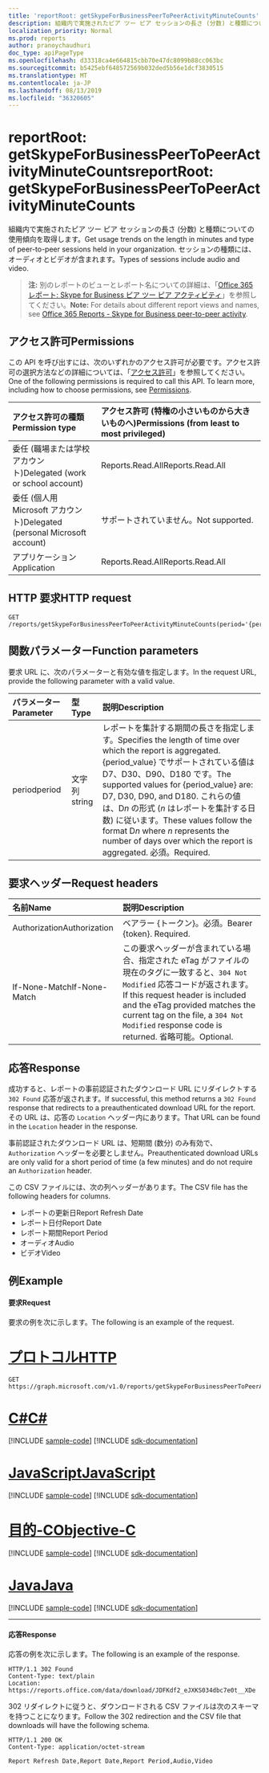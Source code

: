 ```yaml
---
title: 'reportRoot: getSkypeForBusinessPeerToPeerActivityMinuteCounts'
description: 組織内で実施されたピア ツー ピア セッションの長さ (分数) と種類についての使用傾向を取得します。 セッションの種類には、オーディオとビデオが含まれます。
localization_priority: Normal
ms.prod: reports
author: pranoychaudhuri
doc_type: apiPageType
ms.openlocfilehash: d33318ca4e664815cbb70e47dc8099b88cc063bc
ms.sourcegitcommit: b5425ebf648572569b032ded5b56e1dcf3830515
ms.translationtype: MT
ms.contentlocale: ja-JP
ms.lasthandoff: 08/13/2019
ms.locfileid: "36320605"
---
```

# <a name="reportroot-getskypeforbusinesspeertopeeractivityminutecounts"></a><span data-ttu-id="1ba3c-104">reportRoot: getSkypeForBusinessPeerToPeerActivityMinuteCounts</span><span class="sxs-lookup"><span data-stu-id="1ba3c-104">reportRoot: getSkypeForBusinessPeerToPeerActivityMinuteCounts</span></span>

<span data-ttu-id="1ba3c-105">組織内で実施されたピア ツー ピア セッションの長さ (分数) と種類についての使用傾向を取得します。</span><span class="sxs-lookup"><span data-stu-id="1ba3c-105">Get usage trends on the length in minutes and type of peer-to-peer sessions held in your organization.</span></span> <span data-ttu-id="1ba3c-106">セッションの種類には、オーディオとビデオが含まれます。</span><span class="sxs-lookup"><span data-stu-id="1ba3c-106">Types of sessions include audio and video.</span></span>

> <span data-ttu-id="1ba3c-107">**注:** 別のレポートのビューとレポート名についての詳細は、「[Office 365 レポート: Skype for Business ピア ツー ピア アクティビティ](https://support.office.com/client/Skype-for-Business-Online-peertopeer-activity-d3b2d569-4ee9-44b8-92bf-d518142f0713)」を参照してください。</span><span class="sxs-lookup"><span data-stu-id="1ba3c-107">**Note:** For details about different report views and names, see [Office 365 Reports - Skype for Business peer-to-peer activity](https://support.office.com/client/Skype-for-Business-Online-peertopeer-activity-d3b2d569-4ee9-44b8-92bf-d518142f0713).</span></span>

## <a name="permissions"></a><span data-ttu-id="1ba3c-108">アクセス許可</span><span class="sxs-lookup"><span data-stu-id="1ba3c-108">Permissions</span></span>

<span data-ttu-id="1ba3c-p103">この API を呼び出すには、次のいずれかのアクセス許可が必要です。アクセス許可の選択方法などの詳細については、「[アクセス許可](/graph/permissions-reference)」を参照してください。</span><span class="sxs-lookup"><span data-stu-id="1ba3c-p103">One of the following permissions is required to call this API. To learn more, including how to choose permissions, see [Permissions](/graph/permissions-reference).</span></span>

| <span data-ttu-id="1ba3c-111">アクセス許可の種類</span><span class="sxs-lookup"><span data-stu-id="1ba3c-111">Permission type</span></span>                        | <span data-ttu-id="1ba3c-112">アクセス許可 (特権の小さいものから大きいものへ)</span><span class="sxs-lookup"><span data-stu-id="1ba3c-112">Permissions (from least to most privileged)</span></span> |
| :------------------------------------- | :--------------------------------------- |
| <span data-ttu-id="1ba3c-113">委任 (職場または学校アカウント)</span><span class="sxs-lookup"><span data-stu-id="1ba3c-113">Delegated (work or school account)</span></span>     | <span data-ttu-id="1ba3c-114">Reports.Read.All</span><span class="sxs-lookup"><span data-stu-id="1ba3c-114">Reports.Read.All</span></span>                         |
| <span data-ttu-id="1ba3c-115">委任 (個人用 Microsoft アカウント)</span><span class="sxs-lookup"><span data-stu-id="1ba3c-115">Delegated (personal Microsoft account)</span></span> | <span data-ttu-id="1ba3c-116">サポートされていません。</span><span class="sxs-lookup"><span data-stu-id="1ba3c-116">Not supported.</span></span>                           |
| <span data-ttu-id="1ba3c-117">アプリケーション</span><span class="sxs-lookup"><span data-stu-id="1ba3c-117">Application</span></span>                            | <span data-ttu-id="1ba3c-118">Reports.Read.All</span><span class="sxs-lookup"><span data-stu-id="1ba3c-118">Reports.Read.All</span></span>                         |

## <a name="http-request"></a><span data-ttu-id="1ba3c-119">HTTP 要求</span><span class="sxs-lookup"><span data-stu-id="1ba3c-119">HTTP request</span></span>


<!-- { "blockType": "ignored" } --> 

```http
GET /reports/getSkypeForBusinessPeerToPeerActivityMinuteCounts(period='{period_value}')
```

## <a name="function-parameters"></a><span data-ttu-id="1ba3c-120">関数パラメーター</span><span class="sxs-lookup"><span data-stu-id="1ba3c-120">Function parameters</span></span>

<span data-ttu-id="1ba3c-121">要求 URL に、次のパラメーターと有効な値を指定します。</span><span class="sxs-lookup"><span data-stu-id="1ba3c-121">In the request URL, provide the following parameter with a valid value.</span></span>

| <span data-ttu-id="1ba3c-122">パラメーター</span><span class="sxs-lookup"><span data-stu-id="1ba3c-122">Parameter</span></span> | <span data-ttu-id="1ba3c-123">型</span><span class="sxs-lookup"><span data-stu-id="1ba3c-123">Type</span></span>   | <span data-ttu-id="1ba3c-124">説明</span><span class="sxs-lookup"><span data-stu-id="1ba3c-124">Description</span></span>                              |
| :-------- | :----- | :--------------------------------------- |
| <span data-ttu-id="1ba3c-125">period</span><span class="sxs-lookup"><span data-stu-id="1ba3c-125">period</span></span>    | <span data-ttu-id="1ba3c-126">文字列</span><span class="sxs-lookup"><span data-stu-id="1ba3c-126">string</span></span> | <span data-ttu-id="1ba3c-127">レポートを集計する期間の長さを指定します。</span><span class="sxs-lookup"><span data-stu-id="1ba3c-127">Specifies the length of time over which the report is aggregated.</span></span> <span data-ttu-id="1ba3c-128">{period_value} でサポートされている値は D7、D30、D90、D180 です。</span><span class="sxs-lookup"><span data-stu-id="1ba3c-128">The supported values for {period_value} are: D7, D30, D90, and D180.</span></span> <span data-ttu-id="1ba3c-129">これらの値は、D*n* の形式 (*n* はレポートを集計する日数) に従います。</span><span class="sxs-lookup"><span data-stu-id="1ba3c-129">These values follow the format D*n* where *n* represents the number of days over which the report is aggregated.</span></span> <span data-ttu-id="1ba3c-130">必須。</span><span class="sxs-lookup"><span data-stu-id="1ba3c-130">Required.</span></span> |

## <a name="request-headers"></a><span data-ttu-id="1ba3c-131">要求ヘッダー</span><span class="sxs-lookup"><span data-stu-id="1ba3c-131">Request headers</span></span>

| <span data-ttu-id="1ba3c-132">名前</span><span class="sxs-lookup"><span data-stu-id="1ba3c-132">Name</span></span>          | <span data-ttu-id="1ba3c-133">説明</span><span class="sxs-lookup"><span data-stu-id="1ba3c-133">Description</span></span>                              |
| :------------ | :--------------------------------------- |
| <span data-ttu-id="1ba3c-134">Authorization</span><span class="sxs-lookup"><span data-stu-id="1ba3c-134">Authorization</span></span> | <span data-ttu-id="1ba3c-p105">ベアラー {トークン}。必須。</span><span class="sxs-lookup"><span data-stu-id="1ba3c-p105">Bearer {token}. Required.</span></span>                |
| <span data-ttu-id="1ba3c-137">If-None-Match</span><span class="sxs-lookup"><span data-stu-id="1ba3c-137">If-None-Match</span></span> | <span data-ttu-id="1ba3c-138">この要求ヘッダーが含まれている場合、指定された eTag がファイルの現在のタグに一致すると、`304 Not Modified` 応答コードが返されます。</span><span class="sxs-lookup"><span data-stu-id="1ba3c-138">If this request header is included and the eTag provided matches the current tag on the file, a `304 Not Modified` response code is returned.</span></span> <span data-ttu-id="1ba3c-139">省略可能。</span><span class="sxs-lookup"><span data-stu-id="1ba3c-139">Optional.</span></span> |

## <a name="response"></a><span data-ttu-id="1ba3c-140">応答</span><span class="sxs-lookup"><span data-stu-id="1ba3c-140">Response</span></span>

<span data-ttu-id="1ba3c-141">成功すると、レポートの事前認証されたダウンロード URL にリダイレクトする `302 Found` 応答が返されます。</span><span class="sxs-lookup"><span data-stu-id="1ba3c-141">If successful, this method returns a `302 Found` response that redirects to a preauthenticated download URL for the report.</span></span> <span data-ttu-id="1ba3c-142">その URL は、応答の `Location` ヘッダー内にあります。</span><span class="sxs-lookup"><span data-stu-id="1ba3c-142">That URL can be found in the `Location` header in the response.</span></span>

<span data-ttu-id="1ba3c-143">事前認証されたダウンロード URL は、短期間 (数分) のみ有効で、`Authorization` ヘッダーを必要としません。</span><span class="sxs-lookup"><span data-stu-id="1ba3c-143">Preauthenticated download URLs are only valid for a short period of time (a few minutes) and do not require an `Authorization` header.</span></span>

<span data-ttu-id="1ba3c-144">この CSV ファイルには、次の列ヘッダーがあります。</span><span class="sxs-lookup"><span data-stu-id="1ba3c-144">The CSV file has the following headers for columns.</span></span>

- <span data-ttu-id="1ba3c-145">レポートの更新日</span><span class="sxs-lookup"><span data-stu-id="1ba3c-145">Report Refresh Date</span></span>
- <span data-ttu-id="1ba3c-146">レポート日付</span><span class="sxs-lookup"><span data-stu-id="1ba3c-146">Report Date</span></span>
- <span data-ttu-id="1ba3c-147">レポート期間</span><span class="sxs-lookup"><span data-stu-id="1ba3c-147">Report Period</span></span>
- <span data-ttu-id="1ba3c-148">オーディオ</span><span class="sxs-lookup"><span data-stu-id="1ba3c-148">Audio</span></span>
- <span data-ttu-id="1ba3c-149">ビデオ</span><span class="sxs-lookup"><span data-stu-id="1ba3c-149">Video</span></span>

## <a name="example"></a><span data-ttu-id="1ba3c-150">例</span><span class="sxs-lookup"><span data-stu-id="1ba3c-150">Example</span></span>

#### <a name="request"></a><span data-ttu-id="1ba3c-151">要求</span><span class="sxs-lookup"><span data-stu-id="1ba3c-151">Request</span></span>

<span data-ttu-id="1ba3c-152">要求の例を次に示します。</span><span class="sxs-lookup"><span data-stu-id="1ba3c-152">The following is an example of the request.</span></span>


# <a name="httptabhttp"></a>[<span data-ttu-id="1ba3c-153">プロトコル</span><span class="sxs-lookup"><span data-stu-id="1ba3c-153">HTTP</span></span>](#tab/http)
<!--{
  "blockType": "request",
  "isComposable": true,
  "name": "reportroot_getskypeforbusinesspeertopeeractivityminutecounts"
}-->

```http
GET https://graph.microsoft.com/v1.0/reports/getSkypeForBusinessPeerToPeerActivityMinuteCounts(period='D7')
```
# <a name="ctabcsharp"></a>[<span data-ttu-id="1ba3c-154">C#</span><span class="sxs-lookup"><span data-stu-id="1ba3c-154">C#</span></span>](#tab/csharp)
[!INCLUDE [sample-code](../includes/snippets/csharp/reportroot-getskypeforbusinesspeertopeeractivityminutecounts-csharp-snippets.md)]
[!INCLUDE [sdk-documentation](../includes/snippets/snippets-sdk-documentation-link.md)]

# <a name="javascripttabjavascript"></a>[<span data-ttu-id="1ba3c-155">JavaScript</span><span class="sxs-lookup"><span data-stu-id="1ba3c-155">JavaScript</span></span>](#tab/javascript)
[!INCLUDE [sample-code](../includes/snippets/javascript/reportroot-getskypeforbusinesspeertopeeractivityminutecounts-javascript-snippets.md)]
[!INCLUDE [sdk-documentation](../includes/snippets/snippets-sdk-documentation-link.md)]

# <a name="objective-ctabobjc"></a>[<span data-ttu-id="1ba3c-156">目的-C</span><span class="sxs-lookup"><span data-stu-id="1ba3c-156">Objective-C</span></span>](#tab/objc)
[!INCLUDE [sample-code](../includes/snippets/objc/reportroot-getskypeforbusinesspeertopeeractivityminutecounts-objc-snippets.md)]
[!INCLUDE [sdk-documentation](../includes/snippets/snippets-sdk-documentation-link.md)]

# <a name="javatabjava"></a>[<span data-ttu-id="1ba3c-157">Java</span><span class="sxs-lookup"><span data-stu-id="1ba3c-157">Java</span></span>](#tab/java)
[!INCLUDE [sample-code](../includes/snippets/java/reportroot-getskypeforbusinesspeertopeeractivityminutecounts-java-snippets.md)]
[!INCLUDE [sdk-documentation](../includes/snippets/snippets-sdk-documentation-link.md)]

---


#### <a name="response"></a><span data-ttu-id="1ba3c-158">応答</span><span class="sxs-lookup"><span data-stu-id="1ba3c-158">Response</span></span>

<span data-ttu-id="1ba3c-159">応答の例を次に示します。</span><span class="sxs-lookup"><span data-stu-id="1ba3c-159">The following is an example of the response.</span></span>

<!-- {
  "blockType": "response",
  "truncated": true,
  "@odata.type": "microsoft.graph.report"
} -->

```http
HTTP/1.1 302 Found
Content-Type: text/plain
Location: https://reports.office.com/data/download/JDFKdf2_eJXKS034dbc7e0t__XDe
```

<span data-ttu-id="1ba3c-160">302 リダイレクトに従うと、ダウンロードされる CSV ファイルは次のスキーマを持つことになります。</span><span class="sxs-lookup"><span data-stu-id="1ba3c-160">Follow the 302 redirection and the CSV file that downloads will have the following schema.</span></span>

<!-- { "blockType": "ignored" } --> 

```http
HTTP/1.1 200 OK
Content-Type: application/octet-stream

Report Refresh Date,Report Date,Report Period,Audio,Video
```
<!-- uuid: 8fcb5dbc-d5aa-4681-8e31-b001d5168d79 
2015-10-25 14:57:30 UTC -->
<!-- {
  "type": "#page.annotation",
  "description": "Example",
  "keywords": "",
  "section": "documentation",
  "tocPath": "",
  "suppressions": [
  ]
}-->
